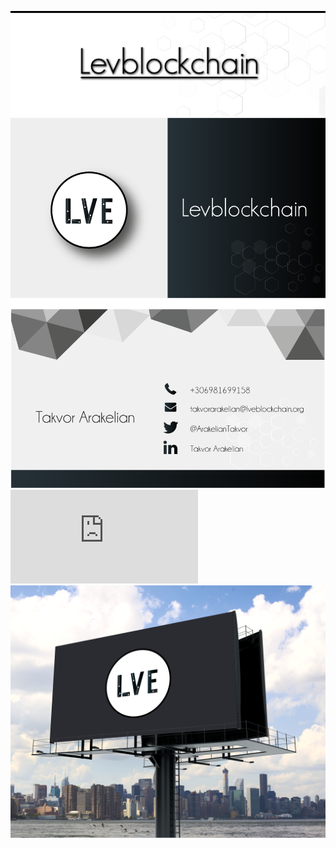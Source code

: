 ![alt](https://github.com/Levblockchain/arakelian_takvor/blob/master/TWITTER-COVER.png)
![alt](https://github.com/Levblockchain/arakelian_takvor/blob/master/Takis.png)
![alt](https://github.com/Levblockchain/arakelian_takvor/blob/master/Profile.pdf)
![alt](https://github.com/Levblockchain/arakelian_takvor/blob/master/billboard-mockup-4.png)
